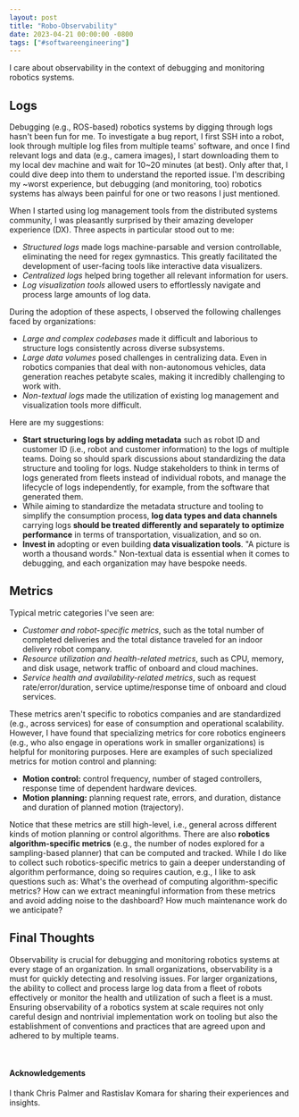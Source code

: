 ```yaml
---
layout: post
title: "Robo-Observability"
date: 2023-04-21 00:00:00 -0800
tags: ["#softwareengineering"]
---
```


I care about observability in the context of debugging and monitoring robotics systems.

## Logs

Debugging (e.g., ROS-based) robotics systems by digging through logs hasn't been fun for me.
To investigate a bug report, I first SSH into a robot, look through multiple log files from multiple teams' software, and once I find relevant logs and data (e.g., camera images), I start downloading them to my local dev machine and wait for 10~20 minutes (at best).
Only after that, I could dive deep into them to understand the reported issue.
I'm describing my ~worst experience, but debugging (and monitoring, too) robotics systems has always been painful for one or two reasons I just mentioned.

When I started using log management tools from the distributed systems community, I was pleasantly surprised by their amazing developer experience (DX).
Three aspects in particular stood out to me:

- _Structured logs_ made logs machine-parsable and version controllable, eliminating the need for regex gymnastics.
    This greatly facilitated the development of user-facing tools like interactive data visualizers.
- _Centralized logs_ helped bring together all relevant information for users.
- _Log visualization tools_ allowed users to effortlessly navigate and process large amounts of log data.

During the adoption of these aspects, I observed the following challenges faced by organizations:

- _Large and complex codebases_ made it difficult and laborious to structure logs consistently across diverse subsystems.
- _Large data volumes_ posed challenges in centralizing data.
    Even in robotics companies that deal with non-autonomous vehicles, data generation reaches petabyte scales, making it incredibly challenging to work with.
- _Non-textual logs_ made the utilization of existing log management and visualization tools more difficult.

Here are my suggestions:
- **Start structuring logs by adding metadata**  such as robot ID and customer ID (i.e., robot and customer information) to the logs of multiple teams.
    Doing so should spark discussions about standardizing the data structure and tooling for logs.
    Nudge stakeholders to think in terms of logs generated from fleets instead of individual robots, and manage the lifecycle of logs independently, for example, from the software that generated them.
- While aiming to standardize the metadata structure and tooling to simplify the consumption process, **log data types and data channels** carrying logs **should be treated differently and separately to optimize performance** in terms of transportation, visualization, and so on.
- **Invest in** adopting or even building **data visualization tools**.
    "A picture is worth a thousand words."
    Non-textual data is essential when it comes to debugging, and each organization may have bespoke needs.

## Metrics

Typical metric categories I've seen are:

- _Customer and robot-specific metrics_, such as the total number of completed deliveries and the total distance traveled for an indoor delivery robot company.
- _Resource utilization and health-related metrics_, such as CPU, memory, and disk usage, network traffic of onboard and cloud machines.
- _Service health and availability-related metrics_, such as request rate/error/duration, service uptime/response time of onboard and cloud services.

These metrics aren't specific to robotics companies and are standardized (e.g., across services) for ease of consumption and operational scalability.
However, I have found that specializing metrics for core robotics engineers (e.g., who also engage in operations work in smaller organizations) is helpful for monitoring purposes.
Here are examples of such specialized metrics for motion control and planning:

- **Motion control:** control frequency, number of staged controllers, response time of dependent hardware devices.
- **Motion planning:** planning request rate, errors, and duration, distance and duration of planned motion (trajectory).

Notice that these metrics are still high-level, i.e., general across different kinds of motion planning or control algorithms.
There are also **robotics algorithm-specific metrics** (e.g., the number of nodes explored for a sampling-based planner) that can be computed and tracked.
While I do like to collect such robotics-specific metrics to gain a deeper understanding of algorithm performance, doing so requires caution, e.g., I like to ask questions such as: What's the overhead of computing algorithm-specific metrics? How can we extract meaningful information from these metrics and avoid adding noise to the dashboard? How much maintenance work do we anticipate?

## Final Thoughts

Observability is crucial for debugging and monitoring robotics systems at every stage of an organization.
In small organizations, observability is a must for quickly detecting and resolving issues.
For larger organizations, the ability to collect and process large log data from a fleet of robots effectively or monitor the health and utilization of such a fleet is a must.
Ensuring observability of a robotics system at scale requires not only careful design and nontrivial implementation work on tooling but also the establishment of conventions and practices that are agreed upon and adhered to by multiple teams.


<br>

#### Acknowledgements

I thank Chris Palmer and Rastislav Komara for sharing their experiences and insights.